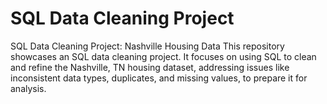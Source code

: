 # SQL Data Cleaning Project
SQL Data Cleaning Project: Nashville Housing Data This repository showcases an SQL data cleaning project. It focuses on using SQL to clean and refine the Nashville, TN housing dataset, addressing issues like inconsistent data types, duplicates, and missing values, to prepare it for analysis.
